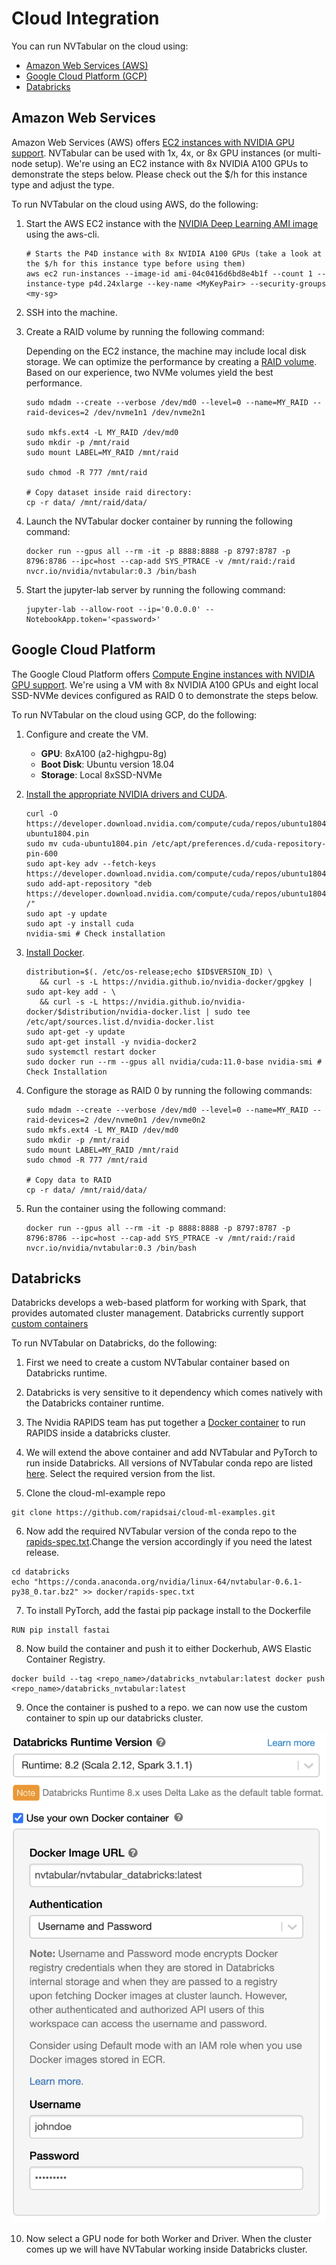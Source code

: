 Cloud Integration
=================

You can run NVTabular on the cloud using: 
* [Amazon Web Services (AWS)](#amazon-web-services)
* [Google Cloud Platform (GCP)](#google-cloud-platform)
* [Databricks](#databricks)

## Amazon Web Services ##

Amazon Web Services (AWS) offers [EC2 instances with NVIDIA GPU support](https://aws.amazon.com/ec2/instance-types/#Accelerated_Computing). NVTabular can be used with 1x, 4x, or 8x GPU instances (or multi-node setup). We're using an EC2 instance with 8x NVIDIA A100 GPUs to demonstrate the steps below. Please check out the $/h for this instance type and adjust the type. 

To run NVTabular on the cloud using AWS, do the following:

1. Start the AWS EC2 instance with the [NVIDIA Deep Learning AMI image](https://aws.amazon.com/marketplace/pp/NVIDIA-NVIDIA-Deep-Learning-AMI/B076K31M1S) using the aws-cli.

   ```
   # Starts the P4D instance with 8x NVIDIA A100 GPUs (take a look at the $/h for this instance type before using them)
   aws ec2 run-instances --image-id ami-04c0416d6bd8e4b1f --count 1 --instance-type p4d.24xlarge --key-name <MyKeyPair> --security-groups <my-sg>
   ```

2. SSH into the machine.
    
3. Create a RAID volume by running the following command:

   Depending on the EC2 instance, the machine may include local disk storage. We can optimize the performance by creating a [RAID volume](https://docs.aws.amazon.com/AWSEC2/latest/UserGuide/raid-config.html). Based on our experience, two NVMe volumes yield the best performance.

   ```
   sudo mdadm --create --verbose /dev/md0 --level=0 --name=MY_RAID --raid-devices=2 /dev/nvme1n1 /dev/nvme2n1

   sudo mkfs.ext4 -L MY_RAID /dev/md0
   sudo mkdir -p /mnt/raid
   sudo mount LABEL=MY_RAID /mnt/raid

   sudo chmod -R 777 /mnt/raid

   # Copy dataset inside raid directory:
   cp -r data/ /mnt/raid/data/
   ```

4. Launch the NVTabular docker container by running the following command:

   ```
   docker run --gpus all --rm -it -p 8888:8888 -p 8797:8787 -p 8796:8786 --ipc=host --cap-add SYS_PTRACE -v /mnt/raid:/raid nvcr.io/nvidia/nvtabular:0.3 /bin/bash
   ```

5. Start the jupyter-lab server by running the following command:
    
   ```
   jupyter-lab --allow-root --ip='0.0.0.0' --NotebookApp.token='<password>'
   ```

## Google Cloud Platform ##

The Google Cloud Platform offers [Compute Engine instances with NVIDIA GPU support](https://cloud.google.com/compute/docs/gpus). We're using a VM with 8x NVIDIA A100 GPUs and eight local SSD-NVMe devices configured as RAID 0 to demonstrate the steps below.

To run NVTabular on the cloud using GCP, do the following:

1. Configure and create the VM.
    * **GPU**: 8xA100 (a2-highgpu-8g)
    * **Boot Disk**: Ubuntu version 18.04
    * **Storage**: Local 8xSSD-NVMe

2. [Install the appropriate NVIDIA drivers and CUDA](https://cloud.google.com/compute/docs/gpus/install-drivers-gpu#ubuntu-driver-steps).
   ```
   curl -O https://developer.download.nvidia.com/compute/cuda/repos/ubuntu1804/x86_64/cuda-ubuntu1804.pin
   sudo mv cuda-ubuntu1804.pin /etc/apt/preferences.d/cuda-repository-pin-600
   sudo apt-key adv --fetch-keys https://developer.download.nvidia.com/compute/cuda/repos/ubuntu1804/x86_64/7fa2af80.pub
   sudo add-apt-repository "deb https://developer.download.nvidia.com/compute/cuda/repos/ubuntu1804/x86_64/ /"
   sudo apt -y update
   sudo apt -y install cuda
   nvidia-smi # Check installation
   ```
   
3. [Install Docker](https://docs.nvidia.com/datacenter/cloud-native/container-toolkit/install-guide.html).
   ```
   distribution=$(. /etc/os-release;echo $ID$VERSION_ID) \
      && curl -s -L https://nvidia.github.io/nvidia-docker/gpgkey | sudo apt-key add - \
      && curl -s -L https://nvidia.github.io/nvidia-docker/$distribution/nvidia-docker.list | sudo tee /etc/apt/sources.list.d/nvidia-docker.list
   sudo apt-get -y update
   sudo apt-get install -y nvidia-docker2
   sudo systemctl restart docker
   sudo docker run --rm --gpus all nvidia/cuda:11.0-base nvidia-smi # Check Installation
   ```

4. Configure the storage as RAID 0 by running the following commands:
   ```
   sudo mdadm --create --verbose /dev/md0 --level=0 --name=MY_RAID --raid-devices=2 /dev/nvme0n1 /dev/nvme0n2
   sudo mkfs.ext4 -L MY_RAID /dev/md0
   sudo mkdir -p /mnt/raid
   sudo mount LABEL=MY_RAID /mnt/raid
   sudo chmod -R 777 /mnt/raid

   # Copy data to RAID
   cp -r data/ /mnt/raid/data/
   ```

5. Run the container using the following command:
   ```
   docker run --gpus all --rm -it -p 8888:8888 -p 8797:8787 -p 8796:8786 --ipc=host --cap-add SYS_PTRACE -v /mnt/raid:/raid nvcr.io/nvidia/nvtabular:0.3 /bin/bash
   ```

## Databricks ##

Databricks develops a web-based platform for working with Spark, that provides automated cluster management. Databricks currently support [custom containers](https://docs.databricks.com/clusters/custom-containers.html)

To run NVTabular on Databricks, do the following:

1. First we need to create a custom NVTabular container based on Databricks runtime. 

2. Databricks is very sensitive to it dependency which comes natively with the Databricks container runtime. 

3. The Nvidia RAPIDS team has put together a [Docker container](https://github.com/rapidsai/cloud-ml-examples/tree/main/databricks/docker) to run RAPIDS inside a databricks cluster.

4. We will extend the above container and add NVTabular and PyTorch to run inside Databricks. All versions of NVTabular conda repo are listed [here](https://anaconda.org/nvidia/nvtabular/files?version=). Select the required version from the list.

5. Clone the cloud-ml-example repo
```
git clone https://github.com/rapidsai/cloud-ml-examples.git
```

6. Now add the required NVTabular version of the conda repo to the [rapids-spec.txt](https://github.com/rapidsai/cloud-ml-examples/blob/main/databricks/docker/rapids-spec.txt).Change the version accordingly if you need the latest release.
```
cd databricks
echo "https://conda.anaconda.org/nvidia/linux-64/nvtabular-0.6.1-py38_0.tar.bz2" >> docker/rapids-spec.txt
```

7. To install PyTorch, add the fastai pip package install to the Dockerfile
```
RUN pip install fastai
```
8. Now build the container and push it to either Dockerhub, AWS Elastic Container Registry.

```
docker build --tag <repo_name>/databricks_nvtabular:latest docker push <repo_name>/databricks_nvtabular:latest 
```

9. Once the container is pushed to a repo. we can now use the custom container to spin up our databricks cluster.

![Databricks NVTabular](/images/nvt_databricks.png)

10. Now select a GPU node for both Worker and Driver. When the cluster comes up we will have NVTabular working inside Databricks cluster.
